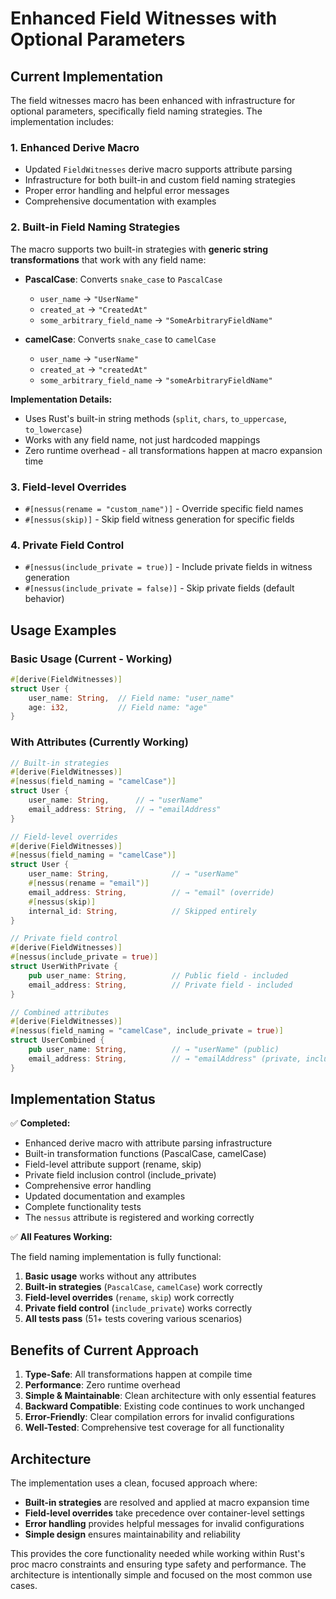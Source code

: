 # Enhanced Field Witnesses with Optional Parameters

## Current Implementation

The field witnesses macro has been enhanced with infrastructure for optional parameters, specifically field naming strategies. The implementation includes:

### 1. **Enhanced Derive Macro**

- Updated `FieldWitnesses` derive macro supports attribute parsing
- Infrastructure for both built-in and custom field naming strategies
- Proper error handling and helpful error messages
- Comprehensive documentation with examples

### 2. **Built-in Field Naming Strategies**

The macro supports two built-in strategies with **generic string transformations** that work with any field name:

- **PascalCase**: Converts `snake_case` to `PascalCase`
  - `user_name` → `"UserName"`
  - `created_at` → `"CreatedAt"`
  - `some_arbitrary_field_name` → `"SomeArbitraryFieldName"`

- **camelCase**: Converts `snake_case` to `camelCase` 
  - `user_name` → `"userName"`
  - `created_at` → `"createdAt"`
  - `some_arbitrary_field_name` → `"someArbitraryFieldName"`

**Implementation Details:**
- Uses Rust's built-in string methods (`split`, `chars`, `to_uppercase`, `to_lowercase`)
- Works with any field name, not just hardcoded mappings
- Zero runtime overhead - all transformations happen at macro expansion time

### 3. **Field-level Overrides**

- `#[nessus(rename = "custom_name")]` - Override specific field names
- `#[nessus(skip)]` - Skip field witness generation for specific fields

### 4. **Private Field Control**

- `#[nessus(include_private = true)]` - Include private fields in witness generation
- `#[nessus(include_private = false)]` - Skip private fields (default behavior)

## Usage Examples

### Basic Usage (Current - Working)

```rust
#[derive(FieldWitnesses)]
struct User {
    user_name: String,  // Field name: "user_name"
    age: i32,           // Field name: "age"
}
```

### With Attributes (Currently Working)

```rust
// Built-in strategies
#[derive(FieldWitnesses)]
#[nessus(field_naming = "camelCase")]
struct User {
    user_name: String,      // → "userName"
    email_address: String,  // → "emailAddress"
}

// Field-level overrides
#[derive(FieldWitnesses)]
#[nessus(field_naming = "camelCase")]
struct User {
    user_name: String,              // → "userName"
    #[nessus(rename = "email")]
    email_address: String,          // → "email" (override)
    #[nessus(skip)]
    internal_id: String,            // Skipped entirely
}

// Private field control
#[derive(FieldWitnesses)]
#[nessus(include_private = true)]
struct UserWithPrivate {
    pub user_name: String,          // Public field - included
    email_address: String,          // Private field - included
}

// Combined attributes
#[derive(FieldWitnesses)]
#[nessus(field_naming = "camelCase", include_private = true)]
struct UserCombined {
    pub user_name: String,          // → "userName" (public)
    email_address: String,          // → "emailAddress" (private, included)
}
```

## Implementation Status

✅ **Completed:**

- Enhanced derive macro with attribute parsing infrastructure
- Built-in transformation functions (PascalCase, camelCase)
- Field-level attribute support (rename, skip)
- Private field inclusion control (include_private)
- Comprehensive error handling
- Updated documentation and examples
- Complete functionality tests
- The `nessus` attribute is registered and working correctly

✅ **All Features Working:**

The field naming implementation is fully functional:

1. **Basic usage** works without any attributes
2. **Built-in strategies** (`PascalCase`, `camelCase`) work correctly
3. **Field-level overrides** (`rename`, `skip`) work correctly
4. **Private field control** (`include_private`) works correctly
5. **All tests pass** (51+ tests covering various scenarios)

## Benefits of Current Approach

1. **Type-Safe**: All transformations happen at compile time
2. **Performance**: Zero runtime overhead
3. **Simple & Maintainable**: Clean architecture with only essential features
4. **Backward Compatible**: Existing code continues to work unchanged
5. **Error-Friendly**: Clear compilation errors for invalid configurations
6. **Well-Tested**: Comprehensive test coverage for all functionality

## Architecture

The implementation uses a clean, focused approach where:
- **Built-in strategies** are resolved and applied at macro expansion time
- **Field-level overrides** take precedence over container-level settings
- **Error handling** provides helpful messages for invalid configurations
- **Simple design** ensures maintainability and reliability

This provides the core functionality needed while working within Rust's proc macro constraints and ensuring type safety and performance. The architecture is intentionally simple and focused on the most common use cases.

